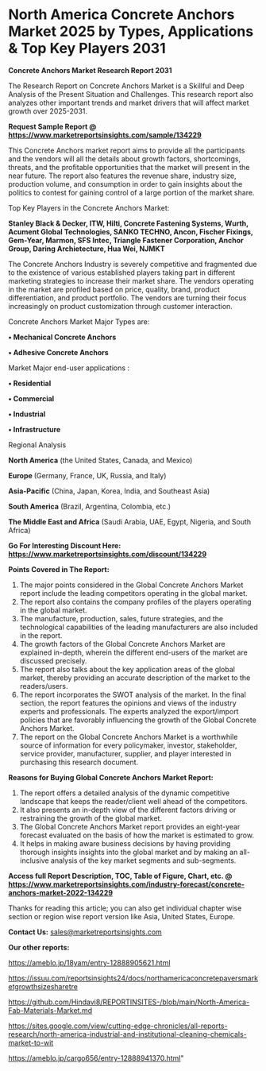 # North America Concrete Anchors Market 2025 by Types, Applications & Top Key Players 2031

<strong>Concrete Anchors Market Research Report 2031</strong>

The Research Report on Concrete Anchors Market is a Skillful and Deep Analysis of the Present Situation and Challenges. This research report also analyzes other important trends and market drivers that will affect market growth over 2025-2031.

<strong>Request Sample Report @ <a href=https://www.marketreportsinsights.com/sample/134229>https://www.marketreportsinsights.com/sample/134229</a></strong>

This Concrete Anchors market report aims to provide all the participants and the vendors will all the details about growth factors, shortcomings, threats, and the profitable opportunities that the market will present in the near future. The report also features the revenue share, industry size, production volume, and consumption in order to gain insights about the politics to contest for gaining control of a large portion of the market share.

Top Key Players in the Concrete Anchors Market:

<strong>Stanley Black & Decker, ITW, Hilti, Concrete Fastening Systems, Wurth, Acument Global Technologies, SANKO TECHNO, Ancon, Fischer Fixings, Gem-Year, Marmon, SFS Intec, Triangle Fastener Corporation, Anchor Group, Daring Archietecture, Hua Wei, NJMKT</strong>

The Concrete Anchors Industry is severely competitive and fragmented due to the existence of various established players taking part in different marketing strategies to increase their market share. The vendors operating in the market are profiled based on price, quality, brand, product differentiation, and product portfolio. The vendors are turning their focus increasingly on product customization through customer interaction.

Concrete Anchors Market Major Types are:

<strong>• Mechanical Concrete Anchors

• Adhesive Concrete Anchors</strong>

Market Major end-user applications :

<strong>• Residential

• Commercial

• Industrial

• Infrastructure</strong>

Regional Analysis

</u><strong><b>North America</b></strong> (the United States, Canada, and Mexico)

<strong><b>Europe </b></strong>(Germany, France, UK, Russia, and Italy)

<strong><b>Asia-Pacific</b></strong> (China, Japan, Korea, India, and Southeast Asia)

<strong><b>South America</b></strong> (Brazil, Argentina, Colombia, etc.)

<strong><b>The Middle East and Africa</b></strong> (Saudi Arabia, UAE, Egypt, Nigeria, and South Africa)

<strong>Go For Interesting Discount Here: <a href=https://www.marketreportsinsights.com/discount/134229>https://www.marketreportsinsights.com/discount/134229</a></strong>

<strong>Points Covered in The Report:</strong>
<ol>
  <li>The major points considered in the Global Concrete Anchors Market report include the leading competitors operating in the global market.</li>
  <li>The report also contains the company profiles of the players operating in the global market.</li>
  <li>The manufacture, production, sales, future strategies, and the technological capabilities of the leading manufacturers are also included in the report.</li>
  <li>The growth factors of the Global Concrete Anchors Market are explained in-depth, wherein the different end-users of the market are discussed precisely.</li>
  <li>The report also talks about the key application areas of the global market, thereby providing an accurate description of the market to the readers/users.</li>
  <li>The report incorporates the SWOT analysis of the market. In the final section, the report features the opinions and views of the industry experts and professionals. The experts analyzed the export/import policies that are favorably influencing the growth of the Global Concrete Anchors Market.</li>
  <li>The report on the Global Concrete Anchors Market is a worthwhile source of information for every policymaker, investor, stakeholder, service provider, manufacturer, supplier, and player interested in purchasing this research document.</li>
</ol>
<strong>Reasons for Buying Global Concrete Anchors Market Report:</strong>

<ol>
  <li>The report offers a detailed analysis of the dynamic competitive landscape that keeps the reader/client well ahead of the competitors.</li>
  <li>It also presents an in-depth view of the different factors driving or restraining the growth of the global market.</li>
  <li>The Global Concrete Anchors Market report provides an eight-year forecast evaluated on the basis of how the market is estimated to grow.</li>
  <li>It helps in making aware business decisions by having providing thorough insights insights into the global market and by making an all-inclusive analysis of the key market segments and sub-segments.</li>
</ol>
<strong>Access full Report Description, TOC, Table of Figure, Chart, etc. @ <a href=https://www.marketreportsinsights.com/industry-forecast/concrete-anchors-market-2022-134229>https://www.marketreportsinsights.com/industry-forecast/concrete-anchors-market-2022-134229</a></strong>


Thanks for reading this article; you can also get individual chapter wise section or region wise report version like Asia, United States, Europe.

<strong>Contact Us:</strong>
sales@marketreportsinsights.com

<strong>Our other reports:</strong>

<a href=https://ameblo.jp/18yam/entry-12888905621.html>https://ameblo.jp/18yam/entry-12888905621.html</a>

<a href=https://issuu.com/reportsinsights24/docs/northamericaconcretepaversmarketgrowthsizesharetre>https://issuu.com/reportsinsights24/docs/northamericaconcretepaversmarketgrowthsizesharetre</a>

<a href=https://github.com/Hindavi8/REPORTINSITES-/blob/main/North-America-Fab-Materials-Market.md>https://github.com/Hindavi8/REPORTINSITES-/blob/main/North-America-Fab-Materials-Market.md</a>

<a href=https://sites.google.com/view/cutting-edge-chronicles/all-reports-research/north-america-industrial-and-institutional-cleaning-chemicals-market-to-wit>https://sites.google.com/view/cutting-edge-chronicles/all-reports-research/north-america-industrial-and-institutional-cleaning-chemicals-market-to-wit</a>

<a href=https://ameblo.jp/cargo656/entry-12888941370.html>https://ameblo.jp/cargo656/entry-12888941370.html</a>"
